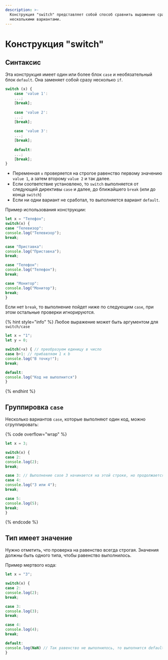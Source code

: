 ```yaml
---
description: >-
  Конструкция "switch" представляет собой способ сравнить выражение сразу с
  несколькими вариантами.
---
```


# Конструкция "switch"

## Синтаксис

Эта конструкция имеет один или более блок `case` и необязательный блок `default`. Она заменяет собой сразу несколько `if`.

```javascript
switch (x) {
    case 'value 1':
    ...;
    [break];
    
    case 'value 2':
    ...;
    [break];
    
    case 'value 3':
    ...;
    [break];
    
    default:
    ...;
    [break];
}
```

* Переменная `x` проверяется на строгое равенство первому значению `value 1`, а затем второму `value 2` и так далее.
* Если соответствие установлено, то `switch` выполняется от следующей директивы `case` и далее, до ближайшего `break` (или до конца `switch`)
* Если ни одни вариант не сработал, то выполняется вариант `default`.

Пример использования конструкции:

```javascript
let x = "Телефон";
switch(x) {
case "Телевизор":
console.log("Телевизор");
break;

case "Приставка":
console.log("Приставка");
break;

case "Телефон":
console.log("Телефон");
break;

case "Монитор":
console.log("Монитор");
break;
}
```

Если нет `break`, то выполнение пойдет ниже по следующим `case`, при этом остальные проверки игнорируются.

{% hint style="info" %}
Любое выражение может быть аргументом для `switch/case`

```javascript
let x = "1";
let y = 0;

switch(+x) { // преобразуем единицу в число
case b+1: // прибавляем 1 к b
console.log("В точку!");
break;

default:
console.log("Код не выполнится")
}
```
{% endhint %}

## Группировка `case`

Несколько вариантов `case`, которые выполняют один код, можно сгруппировать:

{% code overflow="wrap" %}
```javascript
let x = 3;

switch(x) {
case 2:
console.log(2);
break;

case 3: // Выполнение case 3 начинается на этой строке, но продолжается в case 4, так как нет break
case 4:
console.log("3 или 4");
break;

case 5:
console.log(5);
break;
}
```
{% endcode %}

## Тип имеет значение

Нужно отметить, что проверка на равенство всегда строгая. Значения должны быть одного типа, чтобы равенство выполнилось.&#x20;

Пример мертвого кода:

```javascript
let x = "3";

switch(x) {
case 2:
console.log(2);
break;

case 3:
console.log(3);
break;

case 4:
console.log(4);
break;

default:
console.log(NaN) // Так равенство не выполнилось, то выполнится default
}
```
